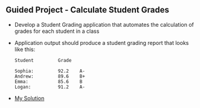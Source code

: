 ## Guided Project - Calculate Student Grades
- Develop a Student Grading application that automates the calculation of grades for each student in a class
- Application output should produce a student grading report that looks like this:
    ```
    Student         Grade

    Sophia:         92.2    A-
    Andrew:         89.6    B+
    Emma:           85.6    B
    Logan:          91.2    A-
    ```

- [My Solution](./solutions/student_grades/Program.cs)